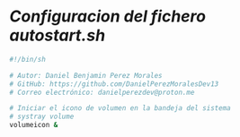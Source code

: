 <!-- Autor: Daniel Benjamin Perez Morales -->
<!-- GitHub: https://github.com/DanielPerezMoralesDev13 -->
<!-- Correo electrónico: danielperezdev@proton.me -->

# ***Configuracion del fichero autostart.sh***

```bash
#!/bin/sh

# Autor: Daniel Benjamin Perez Morales
# GitHub: https://github.com/DanielPerezMoralesDev13
# Correo electrónico: danielperezdev@proton.me 

# Iniciar el icono de volumen en la bandeja del sistema
# systray volume
volumeicon &
```
